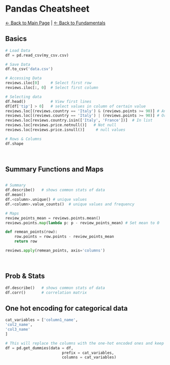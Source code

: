 # Pandas Cheatsheet
[← Back to Main Page](../../../README.md) | [← Back to Fundamentals](../../README.md)


## Basics

```python
# Load Data
df = pd.read_csv(my_csv.csv)

# Save Data
df.to_csv('data.csv')

# Accessing Data
reviews.iloc[0]     # Select first row
reviews.iloc[:, 0]  # Select first column

# Selecting data
df.head()           # View first lines
df[df['tip'] > 0]   # select values in column of certain value
reviews.loc[(reviews.country == 'Italy') & (reviews.points >= 90)] # And 
reviews.loc[(reviews.country == 'Italy') | (reviews.points >= 90)] # Or
reviews.loc[reviews.country.isin(['Italy', 'France'])]  # In list
reviews.loc[reviews.price.notnull()]   # Not null
reviews.loc[reviews.price.isnull()]     # null values

# Rows & Columns
df.shape

```

<br>

## Summary Functions and Maps
```python

# Summary
df.describe()   # shows common stats of data
df.mean()       
df.<column>.unique() # unique values
df.<column>.value_counts()  # unique values and frequency

# Maps
review_points_mean = reviews.points.mean()
reviews.points.map(lambda p: p - review_points_mean) # Set mean to 0

def remean_points(row):
    row.points = row.points - review_points_mean
    return row

reviews.apply(remean_points, axis='columns')

```


<br>

## Prob & Stats

```python
df.describe()   # shows common stats of data
df.corr()       # correlation matrix 

```


## One hot encoding for categorical data
```python 
cat_variables = ['column1_name', 
'col2_name',
'col3_name'
]

# This will replace the columns with the one-hot encoded ones and keep the columns outside 'columns' argument as it is.
df = pd.get_dummies(data = df,
                         prefix = cat_variables,
                         columns = cat_variables)
```